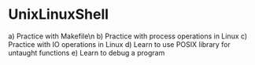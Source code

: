 # UnixLinuxShell

a) Practice with Makefile\n
b) Practice with process operations in Linux
c) Practice with IO operations in Linux
d) Learn to use POSIX library for untaught functions e) Learn to debug a program
